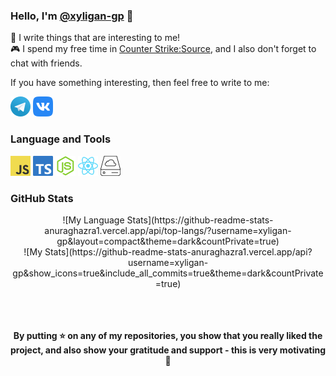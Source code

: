 ### Hello, I'm [@xyligan-gp](https://xyligan.worldhosts.ru) 👋

<a>🔮</a> I write things that are interesting to me!
<br>
<a>🎮</a> I spend my free time in [Counter Strike:Source](https://store.steampowered.com/app/240/CounterStrike_Source/), and I also don't forget to chat with friends.

If you have something interesting, then feel free to write to me:

<code><a href="https://t.me/xyligan_gp"><img height="32" width="32" src="https://github.com/xyligan-gp/xyligan-gp/raw/master/icons/Telegram.png"></a></code>
<code><a href="https://vk.com/xyligan_gp"><img height="32" width="32" src="https://github.com/xyligan-gp/xyligan-gp/raw/master/icons/VK.png"></a></code>

### Language and Tools
<code><img height="32" width="32" src="https://github.com/xyligan-gp/xyligan-gp/raw/master/icons/JavaScript.png"></code> 
<code><img height="32" width="32" src="https://github.com/xyligan-gp/xyligan-gp/raw/master/icons/TypeScript.png"></code>
<code><img height="32" width="32" src="https://github.com/xyligan-gp/xyligan-gp/raw/master/icons/NodeJS.png"></code> 
<code><img height="32" width="32" src="https://github.com/xyligan-gp/xyligan-gp/raw/master/icons/React.png"></code>
<code><img width="32" height="32" src="https://github.com/xyligan-gp/xyligan-gp/raw/master/icons/GalaxyGate.png"></code>

### GitHub Stats
<center>
  ![My Language Stats](https://github-readme-stats-anuraghazra1.vercel.app/api/top-langs/?username=xyligan-gp&layout=compact&theme=dark&countPrivate=true)
  <br>
  ![My Stats](https://github-readme-stats-anuraghazra1.vercel.app/api?username=xyligan-gp&show_icons=true&include_all_commits=true&theme=dark&countPrivate=true)
</center>

<br>
<br>
<br>
<p align="center">
  <b>
  By putting <a>⭐</a> on any of my repositories, you show that you really liked the project, and also show your gratitude and support - this is very motivating <a>🥰</a>
  </b>
</p>
